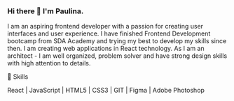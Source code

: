 ### Hi there 👋 I'm Paulina.

I am an aspiring frontend developer with a passion for creating user interfaces and user experience. I have finished Frontend Development bootcamp from SDA Academy and trying my best to develop my skills since then. I am creating web applications in React technology. As I am an architect - I am well organized, problem solver and have strong design skills with high attention to details.

🤹 Skills

React | JavaScript | HTML5 | CSS3 | GIT | Figma | Adobe Photoshop






<!--
**PaulinaZajac/PaulinaZajac** is a ✨ _special_ ✨ repository because its `README.md` (this file) appears on your GitHub profile.

Here are some ideas to get you started:

- 🔭 I’m currently working on ...
- 🌱 I’m currently learning ...
- 👯 I’m looking to collaborate on ...
- 🤔 I’m looking for help with ...
- 💬 Ask me about ...
- 📫 How to reach me: ...
- 😄 Pronouns: ...
- ⚡ Fun fact: ...
-->
